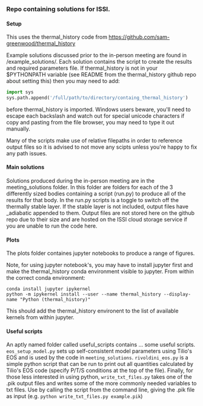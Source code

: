 ### Repo containing solutions for ISSI.

#### Setup
This uses the thermal_history code from https://github.com/sam-greenwood/thermal_history

Example solutions discussed prior to the in-person meeting are found in /example_solutions/. Each solution contains the script to create the results and required parameters file.
If thermal_history is not in your $PYTHONPATH variable (see README from the thermal_history github repo about setting this) then you may need to add:

```python
import sys
sys.path.append('/full/path/to/directory/containg_thermal_history')
```
before thermal_history is imported. Windows users beware, you'll need to escape each backslash and watch out for special unicode characters if copy and pasting from the file browser, you may need to type it out manually.

Many of the scripts make use of relative filepaths in order to reference output files so it is advised to not move any scipts unless you're happy to fix any path issues.

#### Main solutions

Solutions produced during the in-person meeting are in the meeting_solutions folder. In this folder are folders for each of the 3 differently sized bodies containing a script (run.py) to produce all of the results for that body. In the run.py scripts is a toggle to switch off the thermally stable layer. If the stable layer is not included, output files have _adiabatic appended to them. Output files are not stored here on the github repo due to their size and are hosted on the ISSI cloud storage service if you are unable to run the code here.

#### Plots

The plots folder containes jupyter notebooks to produce a range of figures.

Note, for using jupyter notebook's, you may have to install jupyter first and make the thermal_history conda environment visible to jupyter. From within the correct conda environment:
```
conda install jupyter ipykernel
python -m ipykernel install --user --name thermal_history --display-name "Python (thermal_history)"
```
This should add the thermal_history environent to the list of available kernels from within jupyter.


#### Useful scripts

An aptly named folder called useful_scripts contains ... some useful scripts. `eos_setup_model.py` sets up self-consistent model parameters using Tilio's EOS and is used by the code in `meeting_solutions`. `rivoldini_eos.py` is a simple python script that can be run to print out all quantities calculated by Tilio's EOS code (specify P/T/S conditions at the top of the file). Finally, for those less interested in using python, `write_txt_files.py` takes one of the .pik output files and writes some of the more commonly needed variables to txt files. Use by calling the script from the command line, giving the .pik file as input (e.g. `python write_txt_files.py example.pik`)
